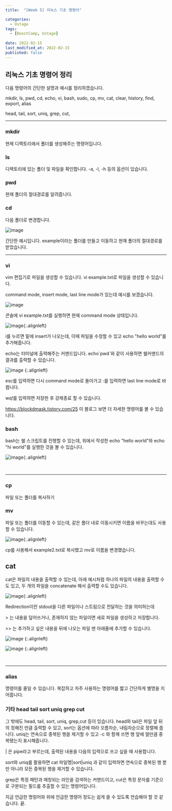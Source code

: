 ```yaml
---
title:  "[Week 5] 리눅스 기초 명령어"

categories:
  - Ustage
tags:
  - [BoostCamp, Ustage]
 
date: 2022-02-15
last_modified_at: 2022-02-15
published: false
---
```


## 리눅스 기초 명령어 정리

다음 명령어의 간단한 설명과 예시를 정리하겠습니다.

mkdir, ls, pwd, cd, echo, vi, bash,  sudo, cp, mv, cat, clear, history, find, export, alias

head, tail, sort, uniq, grep, cut, 

---



### mkdir

현제 디렉토리에서 폴더를 생성해주는 명령어입니다.

###  ls 

디렉토리에 있는 폴더 및 파일을 확인합니다. -a, -l, -h 등의 옵션이 있습니다.

### pwd 

현재 폴더의 절대경로를 알려줍니다.

### cd

다음 폴더로 변경합니다.

![image](https://user-images.githubusercontent.com/86605720/153990260-9fc0560c-00cf-412f-819e-c8bd1a8366f0.png)  

간단한 예시입니다. example이라는 폴더를 만들고 이동하고 현재 폴더의 절대경로를 받았습니다.

---



### vi

vim 편집기로 파일을 생성할 수 있습니다. vi example.txt로 파일을 생성할 수 있습니다.

command mode, insert mode, last line mode가 있는데 예시를 보겠습니다.

![image](https://user-images.githubusercontent.com/86605720/153990344-cb882d82-9d5c-4951-8e98-35dd293cee35.png) 

콘솔에 vi example.txt를 실행하면 현재 command mode 상태입니다.

![image](https://user-images.githubusercontent.com/86605720/153991311-25077266-d8e9-43bc-bdd3-e9c3d17c875a.png){:.alignleft}



i를 누르면 밑에 insert가 나오는데, 이때 파일을 수정할 수 있고 echo "hello world"를 추가해줍니다.

echo는 터미널에 출력해주는 커맨드입니다. echo\`pwd\`와 같이 사용하면 쉘커맨드의 결과를 출력할 수 있습니다.

![image](https://user-images.githubusercontent.com/86605720/153991385-03644d82-ff0d-4507-a219-d106504feafa.png) {:.alignleft}

esc를 입력하면 다시 command mode로 돌아가고 :를 입력하면 last line mode로 바뀝니다.

wq!를 입력하면 저장한 후 강제종료 할 수 있습니다.

https://blockdmask.tistory.com/25 이 블로그 보면 더 자세한 명령어를 볼 수 있습니다.

### bash

bash는 쉘 스크립트를 진행할 수 있는데, 위에서 작성한 echo "hello world"와 echo "hi world"를 실행한 것을 볼 수 있습니다.

![image](https://user-images.githubusercontent.com/86605720/153992074-e6c0150c-344e-42fb-b415-4a2ddaee32b8.png){:.alignleft}

<br>

---

### cp

파일 또는 폴더를 복사하기

### mv

파일 또는 폴더를 이동할 수 있는데, 같은 폴더 내로 이동시키면 이름을 바꾸는대도 사용할 수 있습니다.

![image](https://user-images.githubusercontent.com/86605720/153992457-f2232168-4cd6-4b5e-a35f-e5ba06e8bc61.png){:.alignleft}

cp를 사용해서 example2.txt로 복사했고 mv로 이름을 변경했습니다.



## cat

cat은 파일의 내용을 출력할 수 있는데, 아래 예시처럼 하나의 파일의 내용을 출력할 수도 있고, 두 개의 파일을 concatenate 해서 출력할 수도 있습니다.

![image](https://user-images.githubusercontent.com/86605720/153992907-7bedd057-1d61-4827-8774-4f38fd5504b5.png){:.alignleft}

Redirection이란 stdout을 다른 파일이나 스트림으로 전달하는 것을 의미하는데

\> 는 내용을 덮어쓰거나, 존재하지 않는 파일이면 새로 파일을 생성하고 저장합니다.

\>\> 는 추가하고 싶은 내용을 뒤에 나오는 파일 맨 아래줄에 추가할 수 있습니다.

![image](https://user-images.githubusercontent.com/86605720/153993121-a9d6ef3e-baf2-46cc-9510-a9cff0270834.png) {:.alignleft}

![image](https://user-images.githubusercontent.com/86605720/153993383-7ffbaff5-33f6-4e03-81ae-c3f89f67b05e.png) {:.alignleft}

<br>

---

### alias

명령어를 줄일 수 있습니다. 복잡하고 자주 사용하는 명령어를 짧고 간단하게 별명을 지어줍니다.

### 기타 head tail sort uniq grep cut

그 밖에도 head, tail, sort, uniq, grep,cut 등이 있습니다. head와 tail은 파일 앞 뒤의 정해진 만큼 출력할 수 있고, sort는 옵션에 따라 오름차순, 내림차순으로 정렬해 줍니다. uniq는 연속으로 중복된 행을 제거할 수 있고 -c 와 함께 쓰면 행 앞에 얼만큼 중복됐는지 표시해줍니다. 

\| 은 pipe라고 부르는데, 출력된 내용을 다음의 입력으로 쓰고 싶을 때 사용합니다. 

sort와 uniq를 활용하면 cat 파일명|sort|uniq 과 같이 입력하면 연속으로 중복된 행 뿐만 아니라 모든 중복된 행을 제거할 수 있습니다.

grep은 특정 패턴과 매칭되는 라인을 검색하는 커맨드이고, cut은 특정 문자를 기준으로 구분되는 필드를 추출할 수 있는 명령어입니다.

지금 언급한 명렁어와 위에 언급한 명령어 정도는 쉽게 쓸 수 있도록 연습해야 할 것 같습니다. 끝. 
